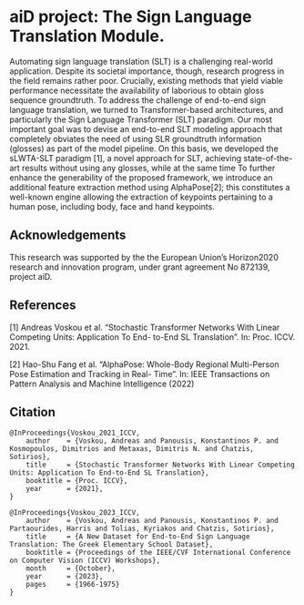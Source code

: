 # aiD project: The Sign Language Translation Module.

Automating sign language translation (SLT) is a challenging
real-world application. Despite its societal importance,
though, research progress in the field remains rather
poor. Crucially, existing methods that yield viable performance
necessitate the availability of laborious to obtain
gloss sequence groundtruth.
To address the challenge of end-to-end sign language translation, we turned to Transformer-based architectures,
and particularly the Sign Language Transformer (SLT) paradigm. 
Our most important goal was to devise an end-to-end SLT modeling approach that completely obviates
the need of using SLR groundtruth information (glosses) as part of the model pipeline. 
On this basis, we developed the sLWTA-SLT paradigm [1],
a novel approach for SLT, achieving state-of-the-art results without using any glosses, 
while at the same time  To further enhance the generability of the proposed framework, 
we introduce an additional feature extraction method using AlphaPose[2]; 
this constitutes a well-known engine allowing the extraction of keypoints pertaining to a human pose, including body, 
face and hand keypoints. 

## Acknowledgements
This  research  was supported  by  the  the European Union’s Horizon2020 research and innovation program, under grant agreement  No  872139,  project  aiD.

## References 
[1] Andreas Voskou et al. “Stochastic Transformer Networks With Linear Competing Units: Application To End-
to-End SL Translation”. In: Proc. ICCV. 2021.

[2] Hao-Shu Fang et al. “AlphaPose: Whole-Body Regional Multi-Person Pose Estimation and Tracking in Real-
Time”. In: IEEE Transactions on Pattern Analysis and Machine Intelligence (2022)
## Citation

    @InProceedings{Voskou_2021_ICCV,
	    author    = {Voskou, Andreas and Panousis, Konstantinos P. and Kosmopoulos, Dimitrios and Metaxas, Dimitris N. and Chatzis, Sotirios},
	    title     = {Stochastic Transformer Networks With Linear Competing Units: Application To End-to-End SL Translation},
	    booktitle = {Proc. ICCV},
	    year      = {2021},
    }

    @InProceedings{Voskou_2023_ICCV,
        author    = {Voskou, Andreas and Panousis, Konstantinos P. and Partaourides, Harris and Tolias, Kyriakos and Chatzis, Sotirios},
        title     = {A New Dataset for End-to-End Sign Language Translation: The Greek Elementary School Dataset},
        booktitle = {Proceedings of the IEEE/CVF International Conference on Computer Vision (ICCV) Workshops},
        month     = {October},
        year      = {2023},
        pages     = {1966-1975}
    }